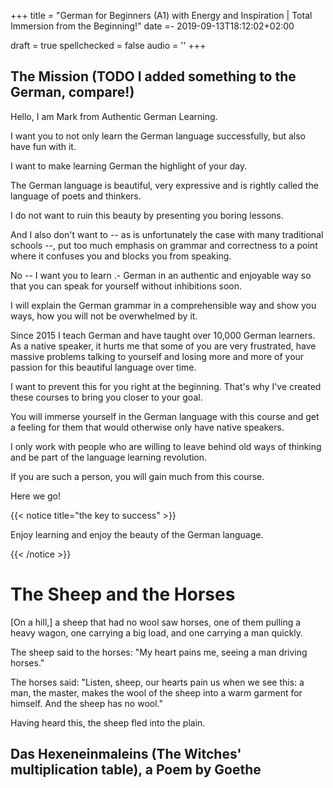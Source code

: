 +++
title = "German for Beginners (A1) with Energy and Inspiration | Total Immersion from the Beginning!"
date =- 2019-09-13T18:12:02+02:00

draft = true
spellchecked = false
audio = ''
+++

## The Mission (TODO I added something to the German, compare!)

Hello, I am Mark from Authentic German Learning.

I want you to not only learn the German language successfully, but also have fun with it.

I want to make learning German the highlight of your day.

The German language is beautiful, very expressive and is rightly called the language of poets and thinkers.

I do not want to ruin this beauty by presenting you boring lessons.

And I also don't want to -- as is unfortunately the case with many traditional schools --, put too much emphasis on grammar and correctness to a point where it confuses you and blocks you from speaking.

No -- I want you to learn .- German in an authentic and enjoyable way so that you can speak for yourself without inhibitions soon.

I will explain the German grammar in a comprehensible way and show you ways, how you will not be overwhelmed by it.

Since 2015 I teach German and have taught over 10,000 German learners. As a native speaker, it hurts me that some of you are very frustrated, have massive problems talking to yourself and losing more and more of your passion for this beautiful language over time.

I want to prevent this for you right at the beginning. That's why I've created these courses to bring you closer to your goal.

You will immerse yourself in the German language with this course and get a feeling for them that would otherwise only have native speakers.

I only work with people who are willing to leave behind old ways of thinking and be part of the language learning revolution.

If you are such a person, you will gain much from this course.

Here we go!

{{< notice title="the key to success" >}}

Enjoy learning and enjoy the beauty of the German language.

{{< /notice >}}

# The Sheep and the Horses

[On a hill,] a sheep that had no wool saw horses, one of them pulling a heavy wagon, one carrying a big load, and one carrying a man quickly.

The sheep said to the horses: "My heart pains me, seeing a man driving horses."

The horses said: "Listen, sheep, our hearts pain us when we see this: a man, the master, makes the wool of the sheep into a warm garment for himself. And the sheep has no wool."

Having heard this, the sheep fled into the plain.

## Das Hexeneinmaleins (The Witches' multiplication table), a Poem by Goethe